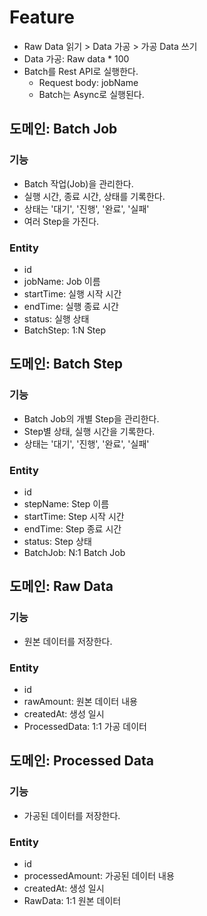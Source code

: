 # Feature

- Raw Data 읽기 > Data 가공 > 가공 Data 쓰기
- Data 가공: Raw data * 100
- Batch를 Rest API로 실행한다.
    - Request body: jobName
    - Batch는 Async로 실행된다.

## 도메인: Batch Job

### 기능

- Batch 작업(Job)을 관리한다.
- 실행 시간, 종료 시간, 상태를 기록한다.
- 상태는 '대기', '진행', '완료', '실패'
- 여러 Step을 가진다.

### Entity

- id
- jobName: Job 이름
- startTime: 실행 시작 시간
- endTime: 실행 종료 시간
- status: 실행 상태
- BatchStep: 1:N Step

## 도메인: Batch Step

### 기능

- Batch Job의 개별 Step을 관리한다.
- Step별 상태, 실행 시간을 기록한다.
- 상태는 '대기', '진행', '완료', '실패'

### Entity

- id
- stepName: Step 이름
- startTime: Step 시작 시간
- endTime: Step 종료 시간
- status: Step 상태
- BatchJob: N:1 Batch Job

## 도메인: Raw Data

### 기능

- 원본 데이터를 저장한다.

### Entity

- id
- rawAmount: 원본 데이터 내용
- createdAt: 생성 일시
- ProcessedData: 1:1 가공 데이터

## 도메인: Processed Data

### 기능

- 가공된 데이터를 저장한다.

### Entity

- id
- processedAmount: 가공된 데이터 내용
- createdAt: 생성 일시
- RawData: 1:1 원본 데이터

